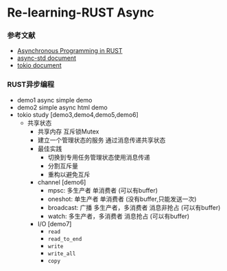 # Re-learning-RUST  Async
### 参考文献
- [Asynchronous Programming in RUST](https://rust-lang.github.io/async-book/)
- [async-std document](https://book.async.rs/)
- [tokio document](https://tokio.rs/docs/getting-started/hello-world/)

### RUST异步编程
- demo1  async simple demo
- demo2  simple async html demo
- tokio study [demo3,demo4,demo5,demo6]
    - 共享状态
        - 共享内存 互斥锁Mutex
        - 建立一个管理状态的服务  通过消息传递共享状态
        - 最佳实践
            - 切换到专用任务管理状态使用消息传递
            - 分割互斥量
            - 重构以避免互斥
        - channel [demo6]
            - mpsc: 多生产者 单消费者  (可以有buffer)
            - oneshot: 单生产者 单消费者 (没有buffer,只能发送一次)
            - broadcast: 广播  多生产者，多消费者 消息非抢占 (可以有buffer)
            - watch: 多生产者，多消费者 消息抢占 (可以有buffer)
        - I/O [demo7]
            - `read`
            - `read_to_end`
            - `write`
            - `write_all`
            - `copy`
            
